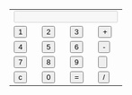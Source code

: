 <!DOCTYPE html>
<html lang="en">
<head>
    <meta charset="UTF-8">
    <title>Simple Calculator - Only Html</title>
</head>
<body>
    <form action="" name="calculator">
        <table>
            <tr>
                <td colspan="4"><input type="text" id="display" disabled></td>
            </tr>
            <tr>
                <td><input type="button" value="1" onclick="calculator.display.value += '1'"></td>
                <td><input type="button" value="2" onclick="calculator.display.value += '2'"></td>
                <td><input type="button" value="3" onclick="calculator.display.value += '3'"></td>
                <td><input type="button" value="+" onclick="calculator.display.value += '+'"></td>
            </tr>
            <tr>
                <td><input type="button" value="4" onclick="calculator.display.value += '4'"></td>
                <td><input type="button" value="5" onclick="calculator.display.value += '5'"></td>
                <td><input type="button" value="6" onclick="calculator.display.value += '6'"></td>
                <td><input type="button" value="-" onclick="calculator.display.value += '-'"></td>
            </tr>
            <tr>
                <td><input type="button" value="7" onclick="calculator.display.value += '7'"></td>
                <td><input type="button" value="8" onclick="calculator.display.value += '8'"></td>
                <td><input type="button" value="9" onclick="calculator.display.value += '9'"></td>
                <td><input type="button" value="" onclick="calculator.display.value += ''"></td>
            </tr>
            <tr>
                <td><input type="button" value="c" onclick="calculator.display.value = ''"></td>
                <td><input type="button" value="0" onclick="calculator.display.value += '0'"></td>
                <td><input type="button" value="=" onclick="calculator.display.value = eval(calculator.display.value)"></td>
                <td><input type="button" value="/" onclick="calculator.display.value += '/'"></td>
            </tr>
        </table>
    </form>
</body>
</html>
